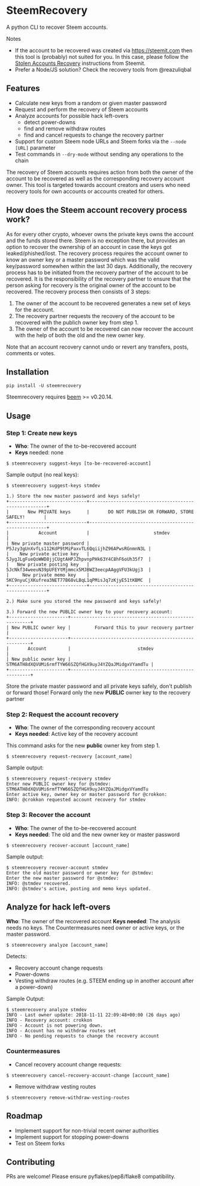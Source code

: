 # SteemRecovery
A python CLI to recover Steem accounts.

Notes
* If the account to be recovered was created via https://steemit.com then this tool is (probably) not suited for you. In this case, please follow the [Stolen Accounts Recovery](https://steemit.com/recover_account_step_1) instructions from Steemit.
* Prefer a Node/JS solution? Check the recovery tools from @reazuliqbal

## Features

* Calculate new keys from a random or given master password
* Request and perform the recovery of Steem accounts
* Analyze accounts for possible hack left-overs
  * detect power-downs
  * find and remove withdraw routes
  * find and cancel requests to change the recovery partner
* Support for custom Steem node URLs and Steem forks via the `--node [URL]` parameter
* Test commands in `--dry-mode` without sending any operations to the chain

The recovery of Steem accounts requires action from both the owner of the account to be recovered as well as the corresponding recovery account owner. This tool is targeted towards account creators and users who need recovery tools for own accounts or accounts created for others.


## How does the Steem account recovery process work?

As for every other crypto, whoever owns the private keys owns the account and the funds stored there. Steem is no exception there, but provides an option to recover the ownership of an account in case the keys got leaked/phished/lost. The recovery process requires the account owner to know an owner key or a master password which was the valid key/password somewhen within the last 30 days. Additionally, the recovery process has to be initiated from the recovery partner of the account to be recovered. It is the responsibility of the recovery partner to ensure that the person asking for recovery is the original owner of the account to be recovered. The recovery process then consists of 3 steps:

1) The owner of the account to be recovered generates a new set of keys for the account.
2) The recovery partner requests the recovery of the account to be recovered with the publich owner key from step 1.
3) The owner of the account to be recovered can now recover the account with the help of both the old and the new owner key.

Note that an account recovery cannot undo or revert any transfers, posts, comments or votes.


## Installation

```
pip install -U steemrecovery
```

Steemrecovery requires [beem](https://github.com/holgern/beem) >= v0.20.14.


## Usage

### Step 1: Create new keys
* **Who**: The owner of the to-be-recovered account
* **Keys** needed: none

```
$ steemrecovery suggest-keys [to-be-recovered-account]
```

Sample output (no real keys):
```
$ steemrecovery suggest-keys stmdev

1.) Store the new master password and keys safely!
+-----------------------------+------------------------------------------------------+
|       New PRIVATE keys      |       DO NOT PUBLISH OR FORWARD, STORE SAFELY!       |
+-----------------------------+------------------------------------------------------+
|           Account           |                        stmdev                        |
| New private master password | P5Jzy3gUnXvfLs112KdP9tMiPaxvTL6QqiijhZ96APwsRGnmnN3L |
|    New private active key   | 5JygJLgFueQoWWD8jjCUgtAHPJZhpvnpPHk63Y4C8hF6oUh35f7  |
|   New private posting key   | 5JcNkf34weeuN39pUFEYtMjmmcx5MJBWZ3eecpAAggVFU3kUgj3  |
|     New private memo key    | 5KC9nyuCjXKufrea3NET77B68vLBqL1qPMisJq7zKjyE51tKBMC  |
+-----------------------------+------------------------------------------------------+

2.) Make sure you stored the new password and keys safely!

3.) Forward the new PUBLIC owner key to your recovery account:
+----------------------+-------------------------------------------------------+
| New PUBLIC owner key |         Forward this to your recovery partner         |
+----------------------+-------------------------------------------------------+
|       Account        |                         stmdev                        |
| New public owner key | STM6ATH8dXQVUMi6rmfTYW66SZQfHGX9uyJ4YZQaJMidgxVYamdTu |
+----------------------+-------------------------------------------------------+
```
Store the private master password and all private keys safely, don't publish or forward those! Forward only the new **PUBLIC** owner key to the recovery partner


### Step 2: Request the account recovery
* **Who**: The owner of the corresponding recovery account
* **Keys needed**: Active key of the recovery account

This command asks for the new **public** owner key from step 1.

```
$ steemrecovery request-recovery [account_name]
```

Sample output:
```
$ steemrecovery request-recovery stmdev
Enter new PUBLIC owner key for @stmdev: STM6ATH8dXQVUMi6rmfTYW66SZQfHGX9uyJ4YZQaJMidgxVYamdTu
Enter active key, owner key or master password for @crokkon:
INFO: @crokkon requested account recovery for stmdev
```


### Step 3: Recover the account
* **Who**: The owner of the to-be-recovered account
* **Keys needed**: The old and the new owner key or master password

```
$ steemrecovery recover-account [account_name]
```

Sample output:
```
$ steemrecovery recover-account stmdev
Enter the old master password or owner key for @stmdev:
Enter the new master password for @stmdev:
INFO: @stmdev recovered.
INFO: @stmdev's active, posting and memo keys updated.
```

## Analyze for hack left-overs

**Who**: The owner of the recovered account
**Keys needed**: The analysis needs no keys. The Countermeasures need owner or active keys, or the master password.

```
$ steemrecovery analyze [account_name]
```

Detects:
* Recovery account change requests
* Power-downs
* Vesting withdraw routes (e.g. STEEM ending up in another account after a power-down)

Sample Output:
```
$ steemrecovery analyze stmdev
INFO - Last owner update: 2018-11-11 22:09:48+00:00 (26 days ago)
INFO - Recovery account: crokkon
INFO - Account is not powering down.
INFO - Account has no withdraw routes set
INFO - No pending requests to change the recovery account
```

### Countermeasures

* Cancel recovery account change requests:
```
$ steemrecovery cancel-recovery-account-change [account_name]
```

* Remove withdraw vesting routes
```
$ steemrecovery remove-withdraw-vesting-routes
```

## Roadmap
* Implement support for non-trivial recent owner authorities
* Implement support for stopping power-downs
* Test on Steem forks

## Contributing
PRs are welcome! Please ensure pyflakes/pep8/flake8 compatibility.
